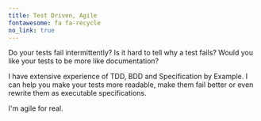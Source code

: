 ```yaml
---
title: Test Driven, Agile
fontawesome: fa fa-recycle
no_link: true
---
```

Do your tests fail intermittently? 
Is it hard to tell why a test fails? 
Would you like your tests to be more like documentation? 
 
I have extensive experience of TDD, BDD and Specification by Example. 
I can help you make your tests more readable, make them fail better or even 
rewrite them as executable specifications.
 
I'm agile for real.

<!--more-->